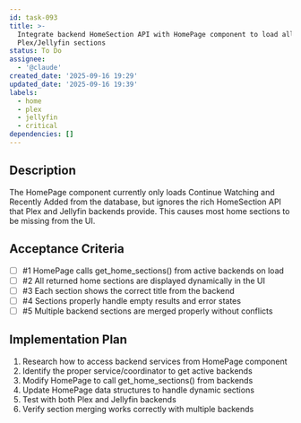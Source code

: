 ```yaml
---
id: task-093
title: >-
  Integrate backend HomeSection API with HomePage component to load all
  Plex/Jellyfin sections
status: To Do
assignee:
  - '@claude'
created_date: '2025-09-16 19:29'
updated_date: '2025-09-16 19:39'
labels:
  - home
  - plex
  - jellyfin
  - critical
dependencies: []
---
```


## Description

The HomePage component currently only loads Continue Watching and Recently Added from the database, but ignores the rich HomeSection API that Plex and Jellyfin backends provide. This causes most home sections to be missing from the UI.

## Acceptance Criteria
<!-- AC:BEGIN -->
- [ ] #1 HomePage calls get_home_sections() from active backends on load
- [ ] #2 All returned home sections are displayed dynamically in the UI
- [ ] #3 Each section shows the correct title from the backend
- [ ] #4 Sections properly handle empty results and error states
- [ ] #5 Multiple backend sections are merged properly without conflicts
<!-- AC:END -->


## Implementation Plan

1. Research how to access backend services from HomePage component
2. Identify the proper service/coordinator to get active backends
3. Modify HomePage to call get_home_sections() from backends
4. Update HomePage data structures to handle dynamic sections
5. Test with both Plex and Jellyfin backends
6. Verify section merging works correctly with multiple backends
